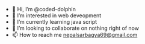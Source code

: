 - 👋 Hi, I’m @coded-dolphin
- 👀 I’m interested in web deveopment
- 🌱 I’m currently learning java script
- 💞️ I’m looking to collaborate on nothing right of now
- 📫 How to reach me nepalsarbagya69@gmail.com

<!---
coded-dolphin/coded-dolphin is a ✨ special ✨ repository because its `README.md` (this file) appears on your GitHub profile.
You can click the Preview link to take a look at your changes.
--->
